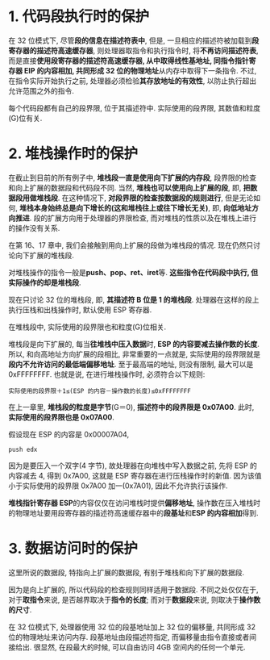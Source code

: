 # 1. 代码段执行时的保护

在 32 位模式下, 尽管**段的信息在描述符表中**, 但是, 一旦相应的描述符被加载到**段寄存器的描述符高速缓存器**, 则处理器取指令和执行指令时, 将**不再访问描述符表**, 而是直接**使用段寄存器的描述符高速缓存器, 从中取得线性基地址, 同指令指针寄存器 EIP 的内容相加, 共同形成 32 位的物理地址**从内存中取得下一条指令. 不过, 在指令实际开始执行之前, 处理器必须检验**其存放地址的有效性**, 以防止执行超出允许范围之外的指令.

每个代码段都有自己的段界限, 位于其描述符中. 实际使用的段界限, 其数值和粒度(G)位有关.

# 2. 堆栈操作时的保护

在截止到目前的所有例子中, **堆栈段一直是使用向下扩展的内存段**, 段界限的检查和向上扩展的数据段和代码段不同. 当然, **堆栈也可以使用向上扩展的段**, 即, **把数据段用做堆栈段**. 在这种情况下, **对段界限的检查按数据段的规则进行**, 但是无论如何, **堆栈本身始终总是向下增长的(这和堆栈往上或往下增长无关)**, 即, **向低地址方向推进**. 段的扩展方向用于处理器的界限检查, 而对堆栈的性质以及在堆栈上进行的操作没有关系.

在第 16、17 章中, 我们会接触到用向上扩展的段做为堆栈段的情况. 现在仍然只讨论向下扩展的堆栈段.

对堆栈操作的指令一般是**push、pop、ret、iret**等. **这些指令在代码段中执行, 但实际操作的却是堆栈段**.

现在只讨论 32 位的堆栈段, 即, **其描述符 B 位是 1 的堆栈段**. 处理器在这样的段上执行压栈和出栈操作时, 默认使用 ESP 寄存器.

在堆栈段中, 实际使用的段界限也和粒度(G)位相关.

堆栈段是向下扩展的, 每当**往堆栈中压入数据**时, **ESP 的内容要减去操作数的长度**. 所以, 和向高地址方向扩展的段相比, 非常重要的一点就是, 实际使用的段界限就是**段内不允许访问的最低端偏移地址**. 至于最高端的地址, 则没有限制, 最大可以是 0xFFFFFFFF. 也就是说, 在进行堆栈操作时, 必须符合以下规则:
```
实际使用的段界限＋1≤(ESP 的内容－操作数的长度)≤0xFFFFFFFF
```
在上一章里, **堆栈段的粒度是字节**(G＝0), **描述符中的段界限是 0x07A00**. 此时, **实际使用的段界限也是 0x07A00**.

假设现在 ESP 的内容是 0x00007A04,

```
push edx
```

因为是要压入一个双字(4 字节), 故处理器在向堆栈中写入数据之前, 先将 ESP 的内容减去 4, 得到 0x7A00, 这就是 ESP 寄存器在进行压栈操作时的新值. 因为该值小于实际使用的段界限 0x7A00 加一(0x7A01), 因此不允许执行该操作.

**堆栈指针寄存器 ESP**的内容仅仅在访问堆栈时提供**偏移地址**, 操作数在压入堆栈时的物理地址要用段寄存器的描述符高速缓存器中的**段基址**和**ESP 的内容相加**得到.

# 3. 数据访问时的保护

这里所说的数据段, 特指向上扩展的数据段, 有别于堆栈和向下扩展的数据段.

因为是向上扩展的, 所以代码段的检查规则同样适用于数据段. 不同之处仅仅在于, 对于**取指令**来说, 是否越界取决于**指令的长度**; 而对于**数据段**来说, 则取决于**操作数的尺寸**.

在 32 位模式下, 处理器使用 32 位的段基地址加上 32 位的偏移量, 共同形成 32 位的物理地址来访问内存. 段基地址由段描述符指定, 而偏移量由指令直接或者间接给出. 很显然, 在段最大的时候, 可以自由访问 4GB 空间内的任何一个单元.

